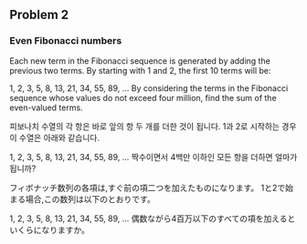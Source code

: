 ## Problem 2

### Even Fibonacci numbers

Each new term in the Fibonacci sequence is generated by adding the previous two terms. By starting with 1 and 2, the first 10 terms will be:

1, 2, 3, 5, 8, 13, 21, 34, 55, 89, ...
By considering the terms in the Fibonacci sequence whose values do not exceed four million, find the sum of the even-valued terms.

피보나치 수열의 각 항은 바로 앞의 항 두 개를 더한 것이 됩니다. 1과 2로 시작하는 경우 이 수열은 아래와 같습니다.

1, 2, 3, 5, 8, 13, 21, 34, 55, 89, ...
짝수이면서 4백만 이하인 모든 항을 더하면 얼마가 됩니까?

フィボナッチ数列の各項は,すぐ前の項二つを加えたものになります。 1と2で始まる場合,この数列は以下のとおりです。

1, 2, 3, 5, 8, 13, 21, 34, 55, 89, ...
偶数ながら4百万以下のすべての項を加えるといくらになりますか。

